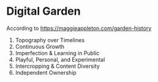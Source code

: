 # Digital Garden

According to https://maggieappleton.com/garden-history

1. Topography over Timelines
2. Continuous Growth
3. Imperfection & Learning in Public
4. Playful, Personal, and Experimental
5. Intercropping & Content Diversity
6. Independent Ownership
